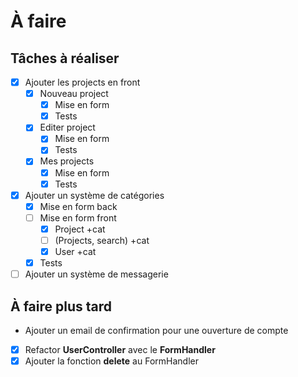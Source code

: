 À faire
====

## Tâches à réaliser

- [x] Ajouter les projects en front
    - [x] Nouveau project
        - [x] Mise en form
        - [x] Tests
    - [x] Editer project
        - [x] Mise en form
        - [x] Tests
    - [x] Mes projects
        - [x] Mise en form
        - [x] Tests
- [x] Ajouter un système de catégories
    - [x] Mise en form back
    - [ ] Mise en form front
        - [x] Project +cat
        - [ ] (Projects, search) +cat
        - [x] User +cat
    - [x] Tests
- [ ] Ajouter un système de messagerie

## À faire plus tard

* Ajouter un email de confirmation pour une ouverture de compte
- [x] Refactor **UserController** avec le **FormHandler**
- [x] Ajouter la fonction **delete** au FormHandler
